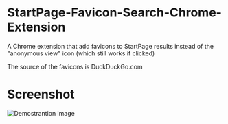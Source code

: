 # StartPage-Favicon-Search-Chrome-Extension
A Chrome extension that add favicons to StartPage results instead of the "anonymous view" icon (which still works if clicked)


The source of the favicons is DuckDuckGo.com




# Screenshot

![Demostrantion image](https://github.com/ErZicky/StartPage-Favicon-Search-Chrome-Extension/images/promo.png)
